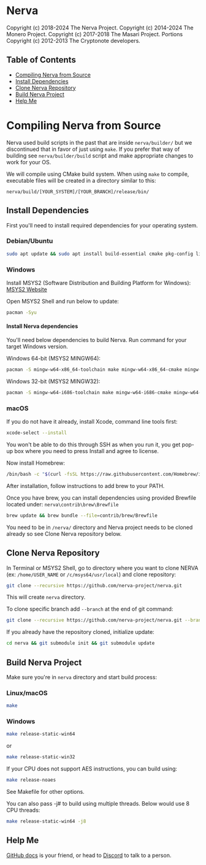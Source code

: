 # Nerva

Copyright (c) 2018-2024 The Nerva Project. Copyright (c) 2014-2024 The Monero Project. Copyright (c) 2017-2018 The Masari Project. Portions Copyright (c) 2012-2013 The Cryptonote developers.


## Table of Contents

- [Compiling Nerva from Source ](#compiling-nerva-from-source)
- [Install Dependencies](#install-dependencies)
- [Clone Nerva Repository](#clone-nerva-repository)
- [Build Nerva Project](#build-nerva-project)
- [Help Me](#help-me)


# Compiling Nerva from Source 
Nerva used build scripts in the past that are inside `nerva/builder/` but we discontinued that in favor of just using `make`. If you prefer that way of building see `nerva/builder/build` script and make appropriate changes to work for your OS.

We will compile using CMake build system. When using `make` to compile, executable files will be created in a directory similar to this:

`nerva/build/[YOUR_SYSTEM]/[YOUR_BRANCH]/release/bin/`


## Install Dependencies
First you'll need to install required dependencies for your operating system.

### Debian/Ubuntu
```bash
sudo apt update && sudo apt install build-essential cmake pkg-config libboost-all-dev libssl-dev libzmq3-dev libpgm-dev libunbound-dev libsodium-dev git
```

### Windows

Install MSYS2 (Software Distribution and Building Platform for Windows): 
[MSYS2 Website][msys2-link]

Open MSYS2 Shell and run below to update: 
```bash
pacman -Syu
```

#### Install Nerva dependencies 
You'll need below dependencies to build Nerva.  Run command for your target Windows version. 

Windows 64-bit (MSYS2 MINGW64):
```bash
pacman -S mingw-w64-x86_64-toolchain make mingw-w64-x86_64-cmake mingw-w64-x86_64-boost mingw-w64-x86_64-openssl mingw-w64-x86_64-zeromq mingw-w64-x86_64-libsodium mingw-w64-x86_64-hidapi mingw-w64-x86_64-unbound git
```

Windows 32-bit (MSYS2 MINGW32): 
```bash
pacman -S mingw-w64-i686-toolchain make mingw-w64-i686-cmake mingw-w64-i686-boost mingw-w64-i686-openssl mingw-w64-i686-zeromq mingw-w64-i686-libsodium mingw-w64-i686-hidapi mingw-w64-i686-unbound git
```

### macOS
If you do not have it already, install Xcode, command line tools first: 
```bash
xcode-select --install
```
You won't be able to do this through SSH as when you run it, you get pop-up box where you need to press Install and agree to license. 

Now install Homebrew: 
```bash
/bin/bash -c "$(curl -fsSL https://raw.githubusercontent.com/Homebrew/install/master/install.sh)"
```
After installation, follow instructions to add brew to your PATH.

Once you have brew, you can install dependencies using provided Brewfile located under: 
`nerva\contrib\brew\Brewfile` 

```bash
brew update && brew bundle --file=contrib/brew/Brewfile
```
You need to be in `/nerva/` directory and Nerva project needs to be cloned already so see Clone Nerva repository below.


## Clone Nerva Repository

In Terminal or MSYS2 Shell, go to directory where you want to clone NERVA (ex: `/home/USER_NAME` or `/c/msys64/usr/local`) and clone repository:
```bash
git clone --recursive https://github.com/nerva-project/nerva.git
```
This will create `nerva` directory. 

To clone specific branch add `--branch` at the end of git command: 
```bash
git clone --recursive https://github.com/nerva-project/nerva.git --branch your-branch-name
```

If you already have the repository cloned, initialize update:
```bash
cd nerva && git submodule init && git submodule update
```


## Build Nerva Project
Make sure you're in `nerva` directory and start build process: 

### Linux/macOS
```bash
make
```

### Windows 
```bash
make release-static-win64
```
or
```bash
make release-static-win32
```

If your CPU does not support AES instructions, you can build using:
```bash
make release-noaes
```

See Makefile for other options.

You can also pass -j# to build using multiple threads. Below would use 8 CPU threads:
```bash
make release-static-win64 -j8
```


## Help Me

[GitHub docs][nerva-docs-link] is your friend, or head to [Discord][nerva-discord-link] to talk to a person. 



<!-- Reference links -->
[nerva-discord-link]: https://discord.gg/ufysfvcFwe
[nerva-docs-link]: https://docs.nerva.one
[msys2-link]: https://www.msys2.org